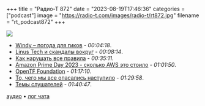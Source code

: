 +++
title = "Радио-Т 872"
date = "2023-08-19T17:46:36"
categories = ["podcast"]
image = "https://radio-t.com/images/radio-t/rt872.jpg"
filename = "rt_podcast872"
+++

![](https://radio-t.com/images/radio-t/rt872.jpg)

- [Windy – погода для гиков](https://www.windy.com/?600h,41.280,-88.020,8) - *00:04:18*.
- [Linus Tech и скандалы вокруг](https://www.theverge.com/2023/8/16/23834190/linus-tech-tips-gamersnexus-madison-reeves-controversy) - *00:08:14*.
- [Как нарушать все правила](https://www.dancowell.com/breaking-the-rules/) - *00:35:11*.
- [Amazon Prime Day 2023 - сколько AWS это стоило](https://www.lastweekinaws.com/blog/the-amazon-prime-day-2023-aws-bill/) - *01:01:50*.
- [OpenTF Foundation](https://opentf.org/) - *01:17:10*.
- [То, чего мы все опасались наступило](https://github.com/IBM/fp-go) - *01:29:58*.
- [Темы слушателей](https://radio-t.com/p/2023/08/15/prep-872/) - *01:40:47*.

[аудио](https://cdn.radio-t.com/rt_podcast872.mp3) • [лог чата](https://chat.radio-t.com/logs/radio-t-872.html)
<audio src="https://cdn.radio-t.com/rt_podcast872.mp3" preload="none"></audio>

